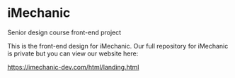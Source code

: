 # iMechanic
Senior design course front-end project

This is the front-end design for iMechanic. Our full repository for iMechanic is private but you can view our website here: 

https://imechanic-dev.com/html/landing.html


